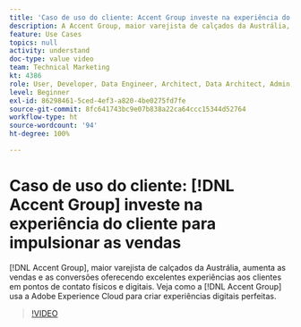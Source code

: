 ```yaml
---
title: 'Caso de uso do cliente: Accent Group investe na experiência do cliente para impulsionar as vendas'
description: A Accent Group, maior varejista de calçados da Austrália, aumenta as vendas e as conversões oferecendo excelentes experiências aos clientes em pontos de contato físicos e digitais. Veja como o Accent Group usa a Adobe Experience Cloud para criar experiências digitais perfeitas.
feature: Use Cases
topics: null
activity: understand
doc-type: value video
team: Technical Marketing
kt: 4386
role: User, Developer, Data Engineer, Architect, Data Architect, Admin, Leader
level: Beginner
exl-id: 86298461-5ced-4ef3-a820-4be0275fd7fe
source-git-commit: 8fc641743bc9e07b838a22ca64ccc15344d52764
workflow-type: ht
source-wordcount: '94'
ht-degree: 100%

---
```


# Caso de uso do cliente: [!DNL Accent Group] investe na experiência do cliente para impulsionar as vendas

[!DNL Accent Group], maior varejista de calçados da Austrália, aumenta as vendas e as conversões oferecendo excelentes experiências aos clientes em pontos de contato físicos e digitais. Veja como a [!DNL Accent Group] usa a Adobe Experience Cloud para criar experiências digitais perfeitas.

>[!VIDEO](https://video.tv.adobe.com/v/31505/?quality=12&learn=on)
